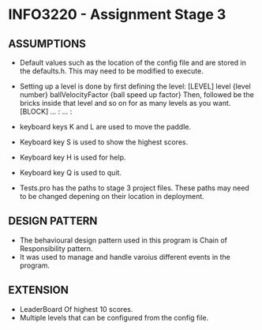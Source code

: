 # INFO3220 - Assignment Stage 3

## ASSUMPTIONS

* Default values such as the location of the config file and  are stored in the defaults.h. This may need to be modified to execute.
* Setting up a level is done by first defining the level:
[LEVEL]
level {level number}
ballVelocityFactor {ball speed up factor}
Then, followed be the bricks inside that level and so on for as many levels as you want.
[BLOCK]
... :
... :

* keyboard keys K and L are used to move the paddle.
* Keyboard key S is used to show the highest scores.
* Keyboard key H is used for help.
* Keyboard key Q is used to quit.
* Tests.pro has the paths to stage 3 project files. These paths may need to be changed depening on their location in deployment.

## DESIGN PATTERN
* The behavioural design pattern used in this program is Chain of Responsibility pattern.
* It was used to manage and handle varoius different events in the program.

## EXTENSION
* LeaderBoard Of highest 10 scores.
* Multiple levels that can be configured from the config file.
